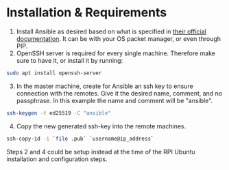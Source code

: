 # Installation & Requirements
1. Install Ansible as desired based on what is specified in [their official documentation](https://docs.ansible.com/ansible/latest/installation_guide/intro_installation.html).
It can be with your OS packet manager, or even through PIP.
2. OpenSSH server is required for every single machine. Therefore make sure to have it,
or install it by running:
```bash
sudo apt install openssh-server
```
3. In the master machine, create for Ansible an ssh key to ensure connection with
the remotes. Give it the desired name, comment, and no passphrase. In this example
the name and comment will be "ansible".
```bash
ssh-keygen -t ed25519 -C "ansible"
```
4. Copy the new generated ssh-key into the remote machines.
```bash
ssh-copy-id -i `file .pub` `username@ip_address`
```

Steps 2 and 4 could be setup instead at the time of the RPI Ubuntu installation and 
configuration steps.
